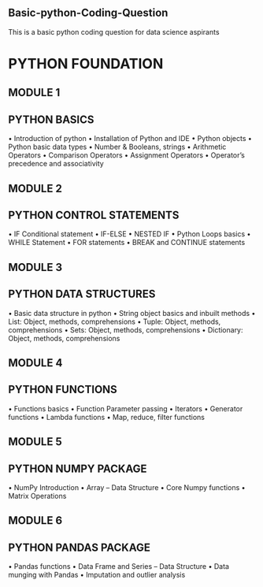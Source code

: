 ## Basic-python-Coding-Question
This is a basic python coding question for data science aspirants 
# PYTHON FOUNDATION 
## MODULE 1
## PYTHON BASICS
• Introduction of python 
• Installation of Python and IDE
• Python objects
• Python basic data types
• Number & Booleans, strings
• Arithmetic Operators
• Comparison Operators
• Assignment Operators
• Operator’s precedence and associativity
## MODULE 2
## PYTHON CONTROL STATEMENTS
• IF Conditional statement
• IF-ELSE
• NESTED IF
• Python Loops basics
• WHILE Statement 
• FOR statements
• BREAK and CONTINUE statements
## MODULE 3
## PYTHON DATA STRUCTURES
• Basic data structure in python
• String object basics and inbuilt methods
• List: Object, methods, comprehensions
• Tuple: Object, methods, comprehensions
• Sets: Object, methods, comprehensions
• Dictionary: Object, methods, comprehensions
## MODULE 4
## PYTHON FUNCTIONS
• Functions basics
• Function Parameter passing
• Iterators
• Generator functions
• Lambda functions
• Map, reduce, filter functions
## MODULE 5
## PYTHON NUMPY PACKAGE
• NumPy Introduction
• Array – Data Structure
• Core Numpy functions
• Matrix Operations
## MODULE 6
## PYTHON PANDAS PACKAGE
• Pandas functions
• Data Frame and Series – Data Structure
• Data munging with Pandas
• Imputation and outlier analysis









